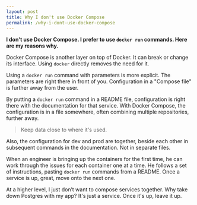 ```yaml
---
layout: post
title: Why I don't use Docker Compose
permalink: /why-i-dont-use-docker-compose
---
```

**I don't use Docker Compose. I prefer to use `docker run` commands. Here are
my reasons why.**

Docker Compose is another layer on top of Docker. It can break or change its
interface. Using `docker` directly removes the need for it. 

Using a `docker run` command with parameters is more explicit. The parameters
are right there in front of you. Configuration in a "Compose file" is further
away from the user.

By putting a `docker run` command in a README file, configuration is right
there with the documentation for that service. With Docker Compose, the
configuration is in a file somewhere, often combining multiple repositories,
further away.

> Keep data close to where it's used.

Also, the configuration for dev and prod are together, beside each other in
subsequent commands in the documentation. Not in separate files.

When an engineer is bringing up the containers for the first time, he can work
through the issues for each container one at a time. He follows a set of
instructions, pasting `docker run` commands from a README. Once a service is
up, great, move onto the next one.

At a higher level, I just don’t want to compose services together. Why take
down Postgres with my app? It's just a service. Once it's up, leave it up.
